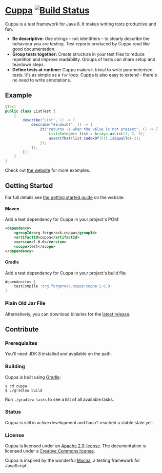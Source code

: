 # [Cuppa](https://phillcunnington.github.io/cuppa/) [![Build Status](https://travis-ci.org/phillcunnington/cuppa.svg?branch=master)](https://travis-ci.org/phillcunnington/cuppa)

Cuppa is a test framework for Java 8. It makes writing tests productive and fun.

 * **Be descriptive:** Use strings – not identifiers – to clearly describe the behaviour you are testing. Test reports
 produced by Cuppa read like good documentation.
 * **Group tests together:** Create structure in your test files to reduce repetition and improve readability. Groups of
 tests can share setup and teardown steps.
 * **Define tests at runtime:** Cuppa makes it trivial to write parameterised tests. It's as simple as a <code>for</code> loop.
 Cuppa is also easy to extend - there's no need to write annotations.

## Example

```java
@Test
public class ListTest {
    {
        describe("List", () -> {
            describe("#indexOf", () -> {
                it("returns -1 when the value is not present", () -> {
                    List<Integer> list = Arrays.asList(1, 2, 3);
                    assertThat(list.indexOf(5)).isEqualTo(-1);
                });
            });
        });
    }
}
```

Check out [the website](https://phillcunnington.github.io/cuppa/) for more examples.

## Getting Started

For full details see [the getting started guide](https://phillcunnington.github.io/cuppa/docs/getting-started) on the
website.

#### Maven

Add a test dependency for Cuppa in your project's POM:

```xml
<dependency>
    <groupId>org.forgerock.cuppa</groupId>
    <artifactId>cuppa</artifactId>
    <version>1.0.0</version>
    <scope>test</scope>
</dependency>
```

#### Gradle

Add a test dependency for Cuppa in your project's build file:

```groovy
dependencies {
    testCompile 'org.forgerock.cuppa:cuppa:1.0.0'
}
```

### Plain Old Jar File

Alternatively, you can download binaries for the
[latest release](https://github.com/phillcunnington/cuppa/releases/latest).

## Contribute

### Prerequisites

You'll need JDK 8 installed and available on the path.

### Building

Cuppa is built using [Gradle](https://gradle.org/):

```shell
$ cd cuppa
$ ./gradlew build
```

Run `./gradlew tasks` to see a list of all available tasks.

### Status

Cuppa is still in active development and hasn't reached a stable state yet.

### License

Cuppa is licensed under an [Apache 2.0 license](./LICENSE). The documentation is licensed under a
[Creative Commons license](./LICENSE-docs).

Cuppa is inspired by the wonderful <a href="https://mochajs.org">Mocha</a>, a testing framework for JavaScript.
